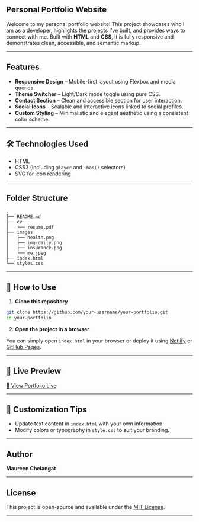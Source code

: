## Personal Portfolio Website

Welcome to my personal portfolio website! This project showcases who I am as a developer, highlights the projects I've built, and provides ways to connect with me. Built with **HTML** and **CSS**, it is fully responsive and demonstrates clean, accessible, and semantic markup.

---

## Features

* **Responsive Design** – Mobile-first layout using Flexbox and media queries.
* **Theme Switcher** – Light/Dark mode toggle using pure CSS.
* **Contact Section** – Clean and accessible section for user interaction.
* **Social Icons** – Scalable and interactive icons linked to social profiles.
* **Custom Styling** – Minimalistic and elegant aesthetic using a consistent color scheme.

---

## 🛠 Technologies Used

* HTML
* CSS3 (including `@layer` and `:has()` selectors)
* SVG for icon rendering

---

## Folder Structure

```
.
├── README.md
├── cv
│   └── resume.pdf
├── images
│   ├── health.png
│   ├── img-daily.png
│   ├── insurance.png
│   └── me.jpeg
├── index.html
└── styles.css
```

---

## 🚀 How to Use

1. **Clone this repository**

```bash
git clone https://github.com/your-username/your-portfolio.git
cd your-portfolio
```

2. **Open the project in a browser**

You can simply open `index.html` in your browser or deploy it using [Netlify](https://www.netlify.com/) or [GitHub Pages](https://pages.github.com/).

---

## 🧪 Live Preview

[🔗 View Portfolio Live](https://your-username.github.io/your-portfolio)

---

## 📌 Customization Tips

* Update text content in `index.html` with your own information.
* Modify colors or typography in `style.css` to suit your branding.

---

## Author

**Maureen Chelangat**


---


## License

This project is open-source and available under the [MIT License](LICENSE).

---

